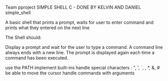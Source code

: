 Team pproject SIMPLE SHELL C - DONE BY KELVIN AND DANIEL
simple_shell

A basic shell that prints a prompt, waits for user to enter command and prints what they entered on the next line

The Shell should:

Display a prompt and wait for the user to type a command. A command line always ends with a new line.
The prompt is displayed again each time a command has been executed.

use the PATH
implement built-ins
handle special characters : ", ', `, \, *, &, #
be able to move the cursor
handle commands with arguments
